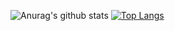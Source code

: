 ![Anurag's github stats](https://github-readme-stats.vercel.app/api?username=othmaneessafi&show_icons=true&theme=radical)
[![Top Langs](https://github-readme-stats.vercel.app/api/top-langs/?username=othmaneessafi&langs_count=8&show_icons=true&theme=radical)](https://github.com/anuraghazra/github-readme-stats)



